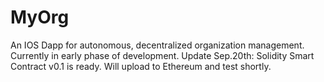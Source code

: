 # MyOrg

An IOS Dapp for autonomous, decentralized organization management. Currently in early phase of development. 
Update Sep.20th: Solidity Smart Contract v0.1 is ready. Will upload to Ethereum and test shortly. 
